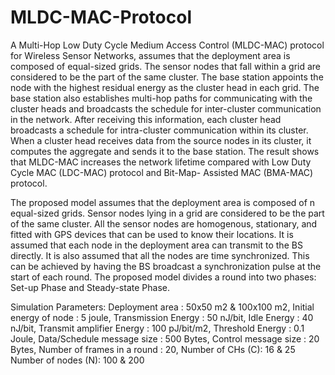 # MLDC-MAC-Protocol
A Multi-Hop Low Duty Cycle Medium Access Control (MLDC-MAC) protocol for Wireless Sensor Networks, assumes that the deployment area is composed of equal-sized grids. The sensor nodes that fall within a grid are considered to be the part of the same cluster. The base station appoints the node with the highest residual energy as the cluster head in each grid. The base station also establishes multi-hop paths for communicating with the cluster heads and broadcasts the schedule for inter-cluster communication in the network. After receiving this information, each cluster head broadcasts a schedule for intra-cluster communication within its cluster. When a cluster head receives data from the source nodes in its cluster, it computes the aggregate and sends it to the base station. The result shows that MLDC-MAC increases the network lifetime compared with Low Duty Cycle MAC (LDC-MAC) protocol and Bit-Map- Assisted MAC (BMA-MAC) protocol.

   The proposed model assumes that the deployment area is composed of n equal-sized grids. Sensor nodes lying in a grid are considered to be the part of the same cluster. All the sensor nodes are homogenous, stationary, and fitted with GPS devices that can be used to know their locations. It is assumed that each node in the deployment area can transmit to the BS directly. It is also assumed that all the nodes are time synchronized. This can be achieved by having the BS broadcast a synchronization pulse at the start of each round. The proposed model divides a round into two phases: Set-up Phase and Steady-state Phase.

   Simulation Parameters:
Deployment area : 50x50 m2 & 100x100 m2,
Initial energy of node : 5 joule,
Transmission Energy : 50 nJ/bit,
Idle Energy : 40 nJ/bit,
Transmit amplifier Energy : 100 pJ/bit/m2,
Threshold Energy : 0.1 Joule,
Data/Schedule message size : 500 Bytes,
Control message size : 20 Bytes,
Number of frames in a round : 20,
Number of CHs (C): 16 & 25
Number of nodes (N): 100 & 200
